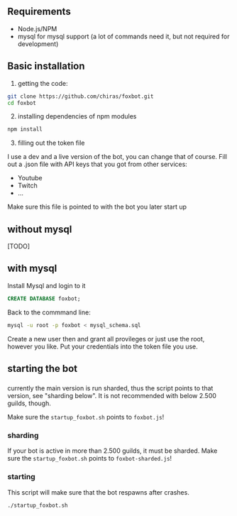 ## Requirements

* Node.js/NPM
* mysql for mysql support (a lot of commands need it, but not required for development)

## Basic installation

1) getting the code:

```sh
git clone https://github.com/chiras/foxbot.git
cd foxbot
```

2) installing dependencies of npm modules
```sh
npm install
```

3) filling out the token file

I use a dev and a live version of the bot, you can change that of course. Fill out a .json file with API keys that you got from other services:

* Youtube
* Twitch
* ...

Make sure this file is pointed to with the bot you later start up

## without mysql

[TODO]

## with mysql

Install Mysql and login to it

```sql
CREATE DATABASE foxbot;
```

Back to the commmand line:
```sh
mysql -u root -p foxbot < mysql_schema.sql
```

Create a new user then and grant all provileges or just use the root, however you like. Put your credentials into the token file you use.


## starting the bot

###
currently the main version is run sharded, thus the script points to that version, see "sharding below". It is not recommended with below 2.500 guilds, though.

Make sure the ```startup_foxbot.sh``` points to ```foxbot.js```!

### sharding
If your bot is active in more than 2.500 guilds, it must be sharded.
Make sure the ```startup_foxbot.sh``` points to ```foxbot-sharded.js```!

### starting

This script will make sure that the bot respawns after crashes.

```sh
./startup_foxbot.sh
```
